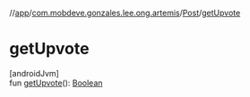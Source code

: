 //[app](../../../index.md)/[com.mobdeve.gonzales.lee.ong.artemis](../index.md)/[Post](index.md)/[getUpvote](get-upvote.md)

# getUpvote

[androidJvm]\
fun [getUpvote](get-upvote.md)(): [Boolean](https://kotlinlang.org/api/latest/jvm/stdlib/kotlin/-boolean/index.html)
